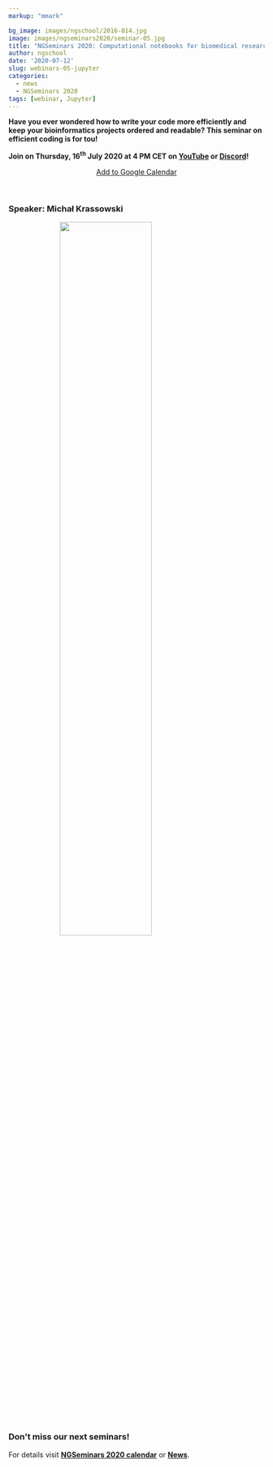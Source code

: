 ```yaml
---
markup: "mmark"

bg_image: images/ngschool/2016-014.jpg
image: images/ngseminars2020/seminar-05.jpg
title: "NGSeminars 2020: Computational notebooks for biomedical research (16.07.2020)"
author: ngschool
date: '2020-07-12'
slug: webinars-05-jupyter
categories:
  - news
  - NGSeminars 2020
tags: [webinar, Jupyter]
---
```


<b>Have you ever wondered how to write your code more efficiently and keep your bioinformatics projects ordered and readable? This seminar on efficient coding is for tou!<br>

Join on Thursday, 16<sup>th</sup> July 2020 at 4 PM CET on <a href="https://www.youtube.com/NGSchoolEU" target="_blank">YouTube</a> or <a href="https://discord.gg/MhNeqwR" target="_blank">Discord</a>!</b>

<p style="text-align: center;"><a href="https://www.google.com/calendar/render?action=TEMPLATE&text=NGSeminar%3A+Computational+notebooks+for+biomedical+research&dates=20200716T140000Z%2F20200716T160000Z" target="_blank" class="btn btn-primary">Add to Google Calendar <i class="far fa-calendar-plus"></i></a></p>

<br>

### Speaker: Michał Krassowski

<img src="/images/ngseminars2020/krassowski-michal.jpg" style="width: 60%; display: block; margin-left: auto; margin-right: auto; ">

<br>

### Don't miss our next seminars!
For details visit **[NGSeminars 2020 calendar](/ngseminars)** or **[News](/post)**.